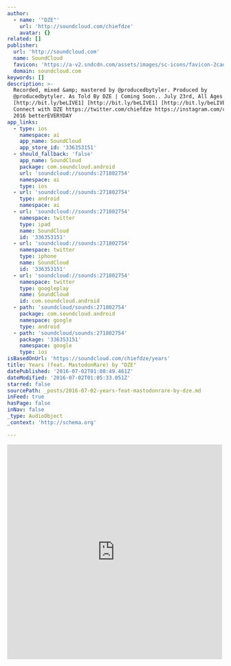 ```yaml
---
author:
  - name: '"DZE"'
    url: 'http://soundcloud.com/chiefdze'
    avatar: {}
related: []
publisher:
  url: 'http://soundcloud.com'
  name: SoundCloud
  favicon: 'https://a-v2.sndcdn.com/assets/images/sc-icons/favicon-2cadd14b.ico'
  domain: soundcloud.com
keywords: []
description: >-
  Recorded, mixed &amp; mastered by @producedbytyler. Produced by
  @producedbytyler. As Told By DZE | Coming Soon.. July 23rd, All Ages Mesa, AZ
  [http://bit.ly/beLIVE1] [http://bit.ly/beLIVE1] [http://bit.ly/beLIVE1]
  Connect with DZE https://twitter.com/chiefdze https://instagram.com/chiefdze ©
  2016 betterEVERYDAY
app_links:
  - type: ios
    namespace: ai
    app_name: SoundCloud
    app_store_id: '336353151'
  - should_fallback: 'false'
    app_name: SoundCloud
    package: com.soundcloud.android
    url: 'soundcloud://sounds:271802754'
    namespace: ai
    type: ios
  - url: 'soundcloud://sounds:271802754'
    type: android
    namespace: ai
  - url: 'soundcloud://sounds:271802754'
    namespace: twitter
    type: ipad
    name: SoundCloud
    id: '336353151'
  - url: 'soundcloud://sounds:271802754'
    namespace: twitter
    type: iphone
    name: SoundCloud
    id: '336353151'
  - url: 'soundcloud://sounds:271802754'
    namespace: twitter
    type: googleplay
    name: SoundCloud
    id: com.soundcloud.android
  - path: 'soundcloud/sounds:271802754'
    package: com.soundcloud.android
    namespace: google
    type: android
  - path: 'soundcloud/sounds:271802754'
    package: '336353151'
    namespace: google
    type: ios
isBasedOnUrl: 'https://soundcloud.com/chiefdze/years'
title: Years (feat. MastodonRare) by "DZE"
datePublished: '2016-07-02T01:08:49.461Z'
dateModified: '2016-07-02T01:05:33.051Z'
starred: false
sourcePath: _posts/2016-07-02-years-feat-mastodonrare-by-dze.md
inFeed: true
hasPage: false
inNav: false
_type: AudioObject
_context: 'http://schema.org'

---
```

<iframe src="https://cdn.embedly.com/widgets/media.html?src=https%3A%2F%2Fw.soundcloud.com%2Fplayer%2F%3Fvisual%3Dtrue%26url%3Dhttp%253A%252F%252Fapi.soundcloud.com%252Ftracks%252F271802754%26show_artwork%3Dtrue&amp;url=https%3A%2F%2Fsoundcloud.com%2Fchiefdze%2Fyears&amp;image=http%3A%2F%2Fi1.sndcdn.com%2Fartworks-000169797141-y54qn4-t500x500.jpg&amp;key=b7d04c9b404c499eba89ee7072e1c4f7&amp;type=text%2Fhtml&amp;schema=soundcloud" width="500" height="500" scrolling="no" frameborder="0" allowfullscreen="" style=""></iframe>
